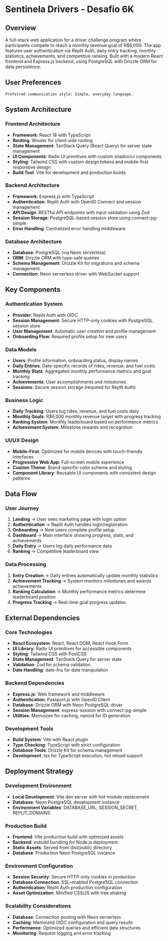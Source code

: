 # Sentinela Drivers - Desafio 6K

## Overview

A full-stack web application for a driver challenge program where participants compete to reach a monthly revenue goal of R$6,000. The app features user authentication via Replit Auth, daily entry tracking, monthly statistics, achievements, and competitive ranking. Built with a modern React frontend and Express.js backend, using PostgreSQL with Drizzle ORM for data persistence.

## User Preferences

```
Preferred communication style: Simple, everyday language.
```

## System Architecture

### Frontend Architecture
- **Framework**: React 18 with TypeScript
- **Routing**: Wouter for client-side routing
- **State Management**: TanStack Query (React Query) for server state management
- **UI Components**: Radix UI primitives with custom shadcn/ui components
- **Styling**: Tailwind CSS with custom design tokens and mobile-first responsive design
- **Build Tool**: Vite for development and production builds

### Backend Architecture
- **Framework**: Express.js with TypeScript
- **Authentication**: Replit Auth with OpenID Connect and session management
- **API Design**: RESTful API endpoints with input validation using Zod
- **Session Storage**: PostgreSQL-based session store using connect-pg-simple
- **Error Handling**: Centralized error handling middleware

### Database Architecture
- **Database**: PostgreSQL (via Neon serverless)
- **ORM**: Drizzle ORM with type-safe queries
- **Schema Management**: Drizzle Kit for migrations and schema management
- **Connection**: Neon serverless driver with WebSocket support

## Key Components

### Authentication System
- **Provider**: Replit Auth with OIDC
- **Session Management**: Secure HTTP-only cookies with PostgreSQL session store
- **User Management**: Automatic user creation and profile management
- **Onboarding Flow**: Required profile setup for new users

### Data Models
- **Users**: Profile information, onboarding status, display names
- **Daily Entries**: Date-specific records of rides, revenue, and fuel costs
- **Monthly Stats**: Aggregated monthly performance metrics and goal tracking
- **Achievements**: User accomplishments and milestones
- **Sessions**: Secure session storage (required for Replit Auth)

### Business Logic
- **Daily Tracking**: Users log rides, revenue, and fuel costs daily
- **Monthly Goals**: R$6,000 monthly revenue target with progress tracking
- **Ranking System**: Monthly leaderboard based on performance metrics
- **Achievement System**: Milestone rewards and recognition

### UI/UX Design
- **Mobile-First**: Optimized for mobile devices with touch-friendly interfaces
- **Progressive Web App**: Full-screen mobile experience
- **Custom Theme**: Brand-specific color scheme and styling
- **Component Library**: Reusable UI components with consistent design patterns

## Data Flow

### User Journey
1. **Landing** → User sees marketing page with login option
2. **Authentication** → Replit Auth handles login/registration
3. **Onboarding** → New users complete profile setup
4. **Dashboard** → Main interface showing progress, stats, and achievements
5. **Daily Entry** → Users log daily performance data
6. **Ranking** → Competitive leaderboard view

### Data Processing
1. **Entry Creation** → Daily entries automatically update monthly statistics
2. **Achievement Tracking** → System monitors milestones and awards achievements
3. **Ranking Calculation** → Monthly performance metrics determine leaderboard position
4. **Progress Tracking** → Real-time goal progress updates

## External Dependencies

### Core Technologies
- **React Ecosystem**: React, React DOM, React Hook Form
- **UI Library**: Radix UI primitives for accessible components
- **Styling**: Tailwind CSS with PostCSS
- **State Management**: TanStack Query for server state
- **Validation**: Zod for schema validation
- **Date Handling**: date-fns for date manipulation

### Backend Dependencies
- **Express.js**: Web framework and middleware
- **Authentication**: Passport.js with OpenID Client
- **Database**: Drizzle ORM with Neon PostgreSQL driver
- **Session Management**: express-session with connect-pg-simple
- **Utilities**: Memoizee for caching, nanoid for ID generation

### Development Tools
- **Build System**: Vite with React plugin
- **Type Checking**: TypeScript with strict configuration
- **Database Tools**: Drizzle Kit for schema management
- **Development**: tsx for TypeScript execution, hot reload support

## Deployment Strategy

### Development Environment
- **Local Development**: Vite dev server with hot module replacement
- **Database**: Neon PostgreSQL development instance
- **Environment Variables**: DATABASE_URL, SESSION_SECRET, REPLIT_DOMAINS

### Production Build
- **Frontend**: Vite production build with optimized assets
- **Backend**: esbuild bundling for Node.js deployment
- **Static Assets**: Served from dist/public directory
- **Database**: Production Neon PostgreSQL instance

### Environment Configuration
- **Session Security**: Secure HTTP-only cookies in production
- **Database Connection**: SSL-enabled PostgreSQL connection
- **Authentication**: Replit Auth production configuration
- **Asset Optimization**: Minified CSS/JS with tree shaking

### Scalability Considerations
- **Database**: Connection pooling with Neon serverless
- **Caching**: Memoized OIDC configuration and query results
- **Performance**: Optimized queries and efficient data structures
- **Monitoring**: Request logging and error tracking